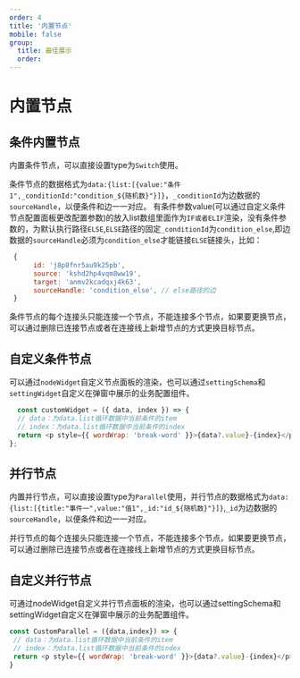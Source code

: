 ```yaml
---
order: 4
title: '内置节点'
mobile: false
group: 
  title: 最佳展示
  order: 
---
```

# 内置节点

## 条件内置节点
内置条件节点，可以直接设置type为`Switch`使用。

条件节点的数据格式为`data:{list:[{value:"条件1",_conditionId:"condition_${随机数}"}]}`，`_conditionId`为边数据的`sourceHandle`，以便条件和边一一对应。
有条件参数value(可以通过自定义条件节点配置面板更改配置参数)的放入list数组里面作为`IF或者ELIF`渲染，没有条件参数的，为默认执行路径`ELSE`,`ELSE`路径的固定`_conditionId`为`condition_else`,即边数据的`sourceHandle`必须为`condition_else`才能链接`ELSE`链接头，比如：
```js
 {
      id: 'j8p8fnr5au9k25pb',
      source: 'kshd2hp4vqm8ww19',
      target: 'anmv2kcadqxj4k63',
      sourceHandle: 'condition_else', // else路径的边
 }
```

条件节点的每个连接头只能连接一个节点，不能连接多个节点，如果要更换节点，可以通过删除已连接节点或者在连接线上新增节点的方式更换目标节点。

<code src="./demo/switchNode/index.tsx"></code>


## 自定义条件节点
 可以通过`nodeWidget`自定义节点面板的渲染，也可以通过`settingSchema`和`settingWidget`自定义在弹窗中展示的业务配置组件。
```js
  const customWidget = ({ data, index }) => {
  // data：为data.list循环数据中当前条件的item    
  // index：为data.list循环数据中当前条件的index
  return <p style={{ wordWrap: 'break-word' }}>{data?.value}-{index}</p>;
};

```
<code src="./demo/switchNode/customSwitchNode/index.tsx"></code>

## 并行节点
  内置并行节点，可以直接设置type为`Parallel`使用，并行节点的数据格式为`data:{list:[{title:"事件一",value:"值1",_id:"id_${随机数}"}]}`,`_id`为边数据的`sourceHandle`，以便条件和边一一对应。


  并行节点的每个连接头只能连接一个节点，不能连接多个节点，如果要更换节点，可以通过删除已连接节点或者在连接线上新增节点的方式更换目标节点。

<code src="./demo/parallelNode/index.tsx"></code>

## 自定义并行节点
 可通过nodeWidget自定义并行节点面板的渲染，也可以通过settingSchema和settingWidget自定义在弹窗中展示的业务配置组件。
 ```js
 const CustomParallel = ({data,index}) => {
  // data：为data.list循环数据中当前条件的item
  // index：为data.list循环数据中当前条件的index
  return <p style={{ wordWrap: 'break-word' }}>{data?.value}-{index}</p>;
}
```
<code src="./demo/parallelNode/custome/index.tsx"></code>




